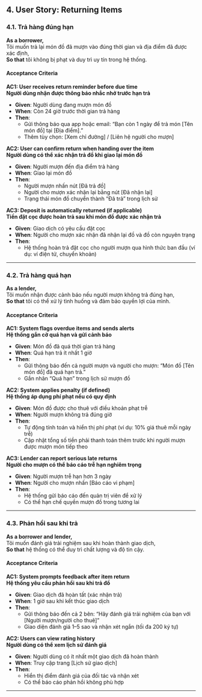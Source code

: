 ## 4. User Story: Returning Items

### 4.1. Trả hàng đúng hạn

**As a borrower,**  
Tôi muốn trả lại món đồ đã mượn vào đúng thời gian và địa điểm đã được xác định,  
**So that** tôi không bị phạt và duy trì uy tín trong hệ thống.

#### Acceptance Criteria

**AC1: User receives return reminder before due time**  
**Người dùng nhận được thông báo nhắc nhở trước hạn trả**

- **Given**: Người dùng đang mượn món đồ
- **When**: Còn 24 giờ trước thời gian trả hàng
- **Then**:
  - Gửi thông báo qua app hoặc email: “Bạn còn 1 ngày để trả món [Tên món đồ] tại [Địa điểm].”
  - Thêm tùy chọn: [Xem chỉ đường] / [Liên hệ người cho mượn]

**AC2: User can confirm return when handing over the item**  
**Người dùng có thể xác nhận trả đồ khi giao lại món đồ**

- **Given**: Người mượn đến địa điểm trả hàng
- **When**: Giao lại món đồ
- **Then**:
  - Người mượn nhấn nút [Đã trả đồ]
  - Người cho mượn xác nhận lại bằng nút [Đã nhận lại]
  - Trạng thái món đồ chuyển thành “Đã trả” trong lịch sử

**AC3: Deposit is automatically returned (if applicable)**  
**Tiền đặt cọc được hoàn trả sau khi món đồ được xác nhận trả**

- **Given**: Giao dịch có yêu cầu đặt cọc
- **When**: Người cho mượn xác nhận đã nhận lại đồ và đồ còn nguyên trạng
- **Then**:
  - Hệ thống hoàn trả đặt cọc cho người mượn qua hình thức ban đầu (ví dụ: ví điện tử, chuyển khoản)

---

### 4.2. Trả hàng quá hạn

**As a lender,**  
Tôi muốn nhận được cảnh báo nếu người mượn không trả đúng hạn,  
**So that** tôi có thể xử lý tình huống và đảm bảo quyền lợi của mình.

#### Acceptance Criteria

**AC1: System flags overdue items and sends alerts**  
**Hệ thống gắn cờ quá hạn và gửi cảnh báo**

- **Given**: Món đồ đã quá thời gian trả hàng
- **When**: Quá hạn trả ít nhất 1 giờ
- **Then**:
  - Gửi thông báo đến cả người mượn và người cho mượn: “Món đồ [Tên món đồ] đã quá hạn trả.”
  - Gắn nhãn “Quá hạn” trong lịch sử mượn đồ

**AC2: System applies penalty (if defined)**  
**Hệ thống áp dụng phí phạt nếu có quy định**

- **Given**: Món đồ được cho thuê với điều khoản phạt trễ
- **When**: Người mượn không trả đúng giờ
- **Then**:
  - Tự động tính toán và hiển thị phí phạt (ví dụ: 10% giá thuê mỗi ngày trễ)
  - Cập nhật tổng số tiền phải thanh toán thêm trước khi người mượn được mượn món tiếp theo

**AC3: Lender can report serious late returns**  
**Người cho mượn có thể báo cáo trễ hạn nghiêm trọng**

- **Given**: Người mượn trễ hạn hơn 3 ngày
- **When**: Người cho mượn nhấn [Báo cáo vi phạm]
- **Then**:
  - Hệ thống gửi báo cáo đến quản trị viên để xử lý
  - Có thể hạn chế quyền mượn đồ trong tương lai

---

### 4.3. Phản hồi sau khi trả

**As a borrower and lender,**  
Tôi muốn đánh giá trải nghiệm sau khi hoàn thành giao dịch,  
**So that** hệ thống có thể duy trì chất lượng và độ tin cậy.

#### Acceptance Criteria

**AC1: System prompts feedback after item return**  
**Hệ thống yêu cầu phản hồi sau khi trả đồ**

- **Given**: Giao dịch đã hoàn tất (xác nhận trả)
- **When**: 1 giờ sau khi kết thúc giao dịch
- **Then**:
  - Gửi thông báo đến cả 2 bên: “Hãy đánh giá trải nghiệm của bạn với [Người mượn/người cho thuê]”
  - Giao diện đánh giá 1–5 sao và nhận xét ngắn (tối đa 200 ký tự)

**AC2: Users can view rating history**  
**Người dùng có thể xem lịch sử đánh giá**

- **Given**: Người dùng có ít nhất một giao dịch đã hoàn thành
- **When**: Truy cập trang [Lịch sử giao dịch]
- **Then**:
  - Hiển thị điểm đánh giá của đối tác và nhận xét
  - Có thể báo cáo phản hồi không phù hợp

---
